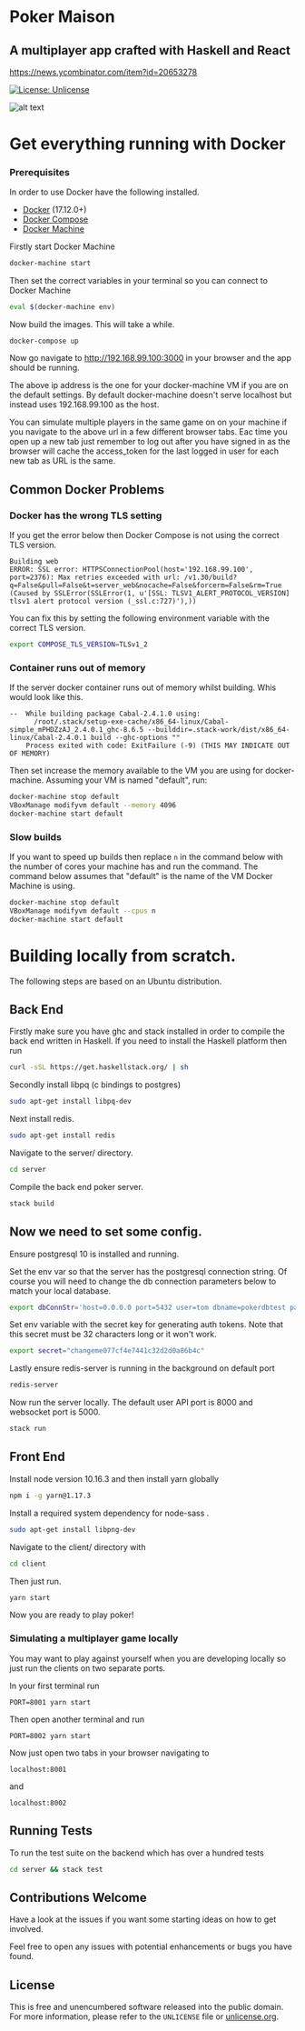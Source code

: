 # Poker Maison

## A multiplayer app crafted with Haskell and React

https://news.ycombinator.com/item?id=20653278

[![License: Unlicense](https://img.shields.io/badge/license-Unlicense-blue.svg)](http://unlicense.org/)

![alt text](https://s5.gifyu.com/images/ezgif.com-optimize-1e35dcba1eceb51f5.gif "Demo")

# Get everything running with Docker

### Prerequisites

In order to use Docker have the following installed.

- [Docker](https://docs.docker.com/compose/install/) (17.12.0+)
- [Docker Compose](https://docs.docker.com/v17.09/engine/installation/)
- [Docker Machine](https://docs.docker.com/machine/install-machine/)

Firstly start Docker Machine

```bash
docker-machine start
```

Then set the correct variables in your terminal so you can connect to Docker Machine

```bash
eval $(docker-machine env)
```

Now build the images. This will take a while.

```
docker-compose up
```

Now go navigate to http://192.168.99.100:3000 in your browser and the app should be running.

The above ip address is the one for your docker-machine VM if you are on the default settings. By default docker-machine doesn't serve localhost but instead uses 192.168.99.100 as the host.

You can simulate multiple players in the same game on on your machine if you navigate to the above url in a few different browser tabs. Eac time you open up a new tab just remember to log out after you have signed in as the browser will cache the access_token for the last logged in user for each new tab as URL is the same.

## Common Docker Problems

### Docker has the wrong TLS setting

If you get the error below then Docker Compose is not using the correct TLS version.

```
Building web
ERROR: SSL error: HTTPSConnectionPool(host='192.168.99.100', port=2376): Max retries exceeded with url: /v1.30/build?q=False&pull=False&t=server_web&nocache=False&forcerm=False&rm=True (Caused by SSLError(SSLError(1, u'[SSL: TLSV1_ALERT_PROTOCOL_VERSION] tlsv1 alert protocol version (_ssl.c:727)'),))
```

You can fix this by setting the following environment variable with the correct TLS version.

```bash
export COMPOSE_TLS_VERSION=TLSv1_2
```

### Container runs out of memory

If the server docker container runs out of memory whilst building. Whis would look like this.

```
--  While building package Cabal-2.4.1.0 using:
      /root/.stack/setup-exe-cache/x86_64-linux/Cabal-simple_mPHDZzAJ_2.4.0.1_ghc-8.6.5 --builddir=.stack-work/dist/x86_64-linux/Cabal-2.4.0.1 build --ghc-options ""
    Process exited with code: ExitFailure (-9) (THIS MAY INDICATE OUT OF MEMORY)
```

Then set increase the memory available to the VM you are using for docker-machine.
Assuming your VM is named "default", run:

```bash
docker-machine stop default
VBoxManage modifyvm default --memory 4096
docker-machine start default
```

### Slow builds

If you want to speed up builds then replace `n` in the command below
with the number of cores your machine has and run the command.
The command below assumes that "default" is the name of the VM Docker Machine is using.

```bash
docker-machine stop default
VBoxManage modifyvm default --cpus n
docker-machine start default
```

# Building locally from scratch.

The following steps are based on an Ubuntu distribution.

## Back End

Firstly make sure you have ghc and stack installed in order to compile the back end written in Haskell.
If you need to install the Haskell platform then run

```bash
curl -sSL https://get.haskellstack.org/ | sh
```

Secondly install libpq (c bindings to postgres)

```bash
sudo apt-get install libpq-dev
```

Next install redis.

```bash
sudo apt-get install redis
```

Navigate to the server/ directory.

```bash
cd server
```

Compile the back end poker server.

```bash
stack build
```

## Now we need to set some config.

Ensure postgresql 10 is installed and running.

Set the env var so that the server has the postgresql connection string.
Of course you will need to change the db connection parameters below to match your local database.

```bash
export dbConnStr='host=0.0.0.0 port=5432 user=tom dbname=pokerdbtest password=tom
```

Set env variable with the secret key for generating auth tokens.
Note that this secret must be 32 characters long or it won't work.

```bash
export secret="changeme077cf4e7441c32d2d0a86b4c"
```

Lastly ensure redis-server is running in the background on default port

```bash
redis-server
```

Now run the server locally. The default user API port is 8000 and websocket port is 5000.

```bash
stack run
```

## Front End

Install node version 10.16.3 and then install yarn globally

```bash
npm i -g yarn@1.17.3
```

Install a required system dependency for node-sass .

```bash
sudo apt-get install libpng-dev
```

Navigate to the client/ directory with

```bash
cd client
```

Then just run.

```bash
yarn start
```

Now you are ready to play poker!

### Simulating a multiplayer game locally

You may want to play against yourself when you are developing locally so just
run the clients on two separate ports.

In your first terminal run

```
PORT=8001 yarn start
```

Then open another terminal and run

```
PORT=8002 yarn start
```

Now just open two tabs in your browser navigating to

```
localhost:8001
```

and

```
localhost:8002
```

## Running Tests

To run the test suite on the backend which has over a hundred tests

```bash
cd server && stack test
```

## Contributions Welcome

Have a look at the issues if you want some starting ideas on how to get involved.

Feel free to open any issues with potential enhancements or bugs you have found.

## License

This is free and unencumbered software released into the public domain.  
For more information, please refer to the `UNLICENSE` file or [unlicense.org](http://unlicense.org).
